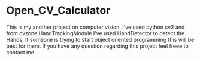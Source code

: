 # Open_CV_Calculator
This is my another project on computer vision. I've used python cv2 and from cvzone.HandTrackingModule I've used HandDetector to detect the Hands.
If someone is trying to start object oriented programming this will be best for them. If you have any question regarding this project feel freee to contact me


